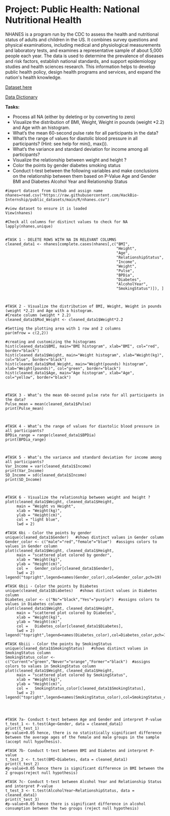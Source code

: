 # Project: Public Health: National Nutritional Health

 NHANES is a program run by the CDC to assess the health and nutritional status of adults and children in the US. It combines survey questions and physical examinations, 
 including medical and physiological measurements and laboratory tests, and examines a representative sample of about 5,000 people each year. The data is used to determine 
 the prevalence of diseases and risk factors, establish national standards, and support epidemiology studies and health sciences research. This information helps to develop 
 public health policy, design health programs and services, and expand the nation's health knowledge.

[Dataset here](https://raw.githubusercontent.com/HackBio-Internship/public_datasets/main/R/nhanes.csv)

[Data Dictionary](https://github.com/HackBio-Internship/public_datasets/blob/main/R/nhanes_dd.csv)

**Tasks:**

* Process all NA (either by deleting or by converting to zero)
* Visualize the distribution of BMI, Weight, Weight in pounds (weight *2.2) and Age with an histogram.
* What’s the mean 60-second pulse rate for all participants in the data?
* What’s the range of values for diastolic blood pressure in all participants? (Hint: see help for min(), max()).
* What’s the variance and standard deviation for income among all participants?
* Visualize the relationship between weight and height ?
* Color the points by
     gender
     diabetes
     smoking status
* Conduct t-test between the following variables and make conclusions on the relationship between them based on P-Value
     Age and Gender
     BMI and Diabetes
     Alcohol Year and Relationship Status


```
#import dataset from Github and assign name
nhanes=read.csv("https://raw.githubusercontent.com/HackBio-Internship/public_datasets/main/R/nhanes.csv")

#view dataset to ensure it is loaded
View(nhanes)

#Check all columns for distinct values to check for NA
lapply(nhanes,unique)


#TASK 1 - DELETE ROWS WITH NA IN RELEVANT COLUMNS
cleaned_data1 <- nhanes[complete.cases(nhanes[,c("BMI",
                                                 "Height",
                                                 "Age",
                                                 "RelationshipStatus",
                                                 "Income",
                                                 "Weight",
                                                 "Pulse",
                                                 "BPDia",
                                                 "Diabetes",
                                                 "AlcoholYear",
                                                 "SmokingStatus")]), ]



#TASK 2 - Visualize the distribution of BMI, Weight, Weight in pounds (weight *2.2) and Age with a histogram.
#Create column (weight * 2.2)
cleaned_data1$Mod_Weight <- cleaned_data1$Weight*2.2

#Setting the plotting area with 1 row and 2 columns
par(mfrow = c(2,2)) 

#creating and customizing the histograms
hist(cleaned_data1$BMI, main="BMI histogram", xlab="BMI", col="red", border="black")
hist(cleaned_data1$Weight, main="Weight histogram", xlab="Weight(kg)", col="blue", border="black")
hist(cleaned_data1$Mod_Weight, main="Weight(pounds) histogram", xlab="Weight(pounds)", col="green", border="black")
hist(cleaned_data1$Age, main="Age histogram", xlab="Age", col="yellow", border="black")



#TASK 3 - What’s the mean 60-second pulse rate for all participants in the data?
Pulse_mean = mean(cleaned_data1$Pulse)
print(Pulse_mean)



#TASK 4 - What’s the range of values for diastolic blood pressure in all participants?
BPDia_range = range(cleaned_data1$BPDia)
print(BPDia_range)



#TASK 5 - What’s the variance and standard deviation for income among all participants?
Var_Income = var(cleaned_data1$Income)
print(Var_Income)
SD_Income = sd(cleaned_data1$Income)
print(SD_Income)



#TASK 6 - Visualize the relationship between weight and height ?
plot(cleaned_data1$Weight, cleaned_data1$Height, 
     main = "Weight vs Height",
     xlab = "Weight(kg)",
     ylab = "Height(cm)",
     col = "light blue",
     lwd = 2)

#TASK 6bi - Color the points by gender
unique(cleaned_data1$Gender)   #shows distinct values in Gender column
Gender_color <- c("male"="red","female"="blue")  #assigns colors to values in Gender column
plot(cleaned_data1$Weight, cleaned_data1$Height, 
     main = "scattered plot colored by gender",
     xlab = "Weight(kg)",
     ylab = "Height(cm)",
     col =   Gender_color[cleaned_data1$Gender],
     lwd = 2)
legend("topright",legend=names(Gender_color),col=Gender_color,pch=19)

#TASK 6bii - Color the points by Diabetes
unique(cleaned_data1$Diabetes)   #shows distinct values in Diabetes column
Diabetes_color <- c("No"="black","Yes"="purple")  #assigns colors to values in Diabetes column
plot(cleaned_data1$Weight, cleaned_data1$Height, 
     main = "scattered plot colored by Diabetes",
     xlab = "Weight(kg)",
     ylab = "Height(cm)",
     col =   Diabetes_color[cleaned_data1$Diabetes],
     lwd = 2)
legend("topright",legend=names(Diabetes_color),col=Diabetes_color,pch=19)

#TASK 6biii - Color the points by SmokingStatus
unique(cleaned_data1$SmokingStatus)   #shows distinct values in SmokingStatus column
SmokingStatus_color <- c("Current"="green","Never"="orange","Former"="black")  #assigns colors to values in SmokingStatus column
plot(cleaned_data1$Weight, cleaned_data1$Height, 
     main = "scattered plot colored by SmokingStatus",
     xlab = "Weight(kg)",
     ylab = "Height(cm)",
     col =   SmokingStatus_color[cleaned_data1$SmokingStatus],
     lwd = 2)
legend("topright",legend=names(SmokingStatus_color),col=SmokingStatus_color,pch=19)




#TASK 7a- Conduct t-test between Age and Gender and interpret P-value
t_test_1 <- t.test(Age~Gender, data = cleaned_data1)
print(t_test_1)
#p-value>0.05 hence, there is no statistically significant difference between the average ages of the female and male groups in the sample (accept null hypothesis).

#TASK 7b- Conduct t-test between BMI and Diabetes and interpret P-value
t_test_2 <- t.test(BMI~Diabetes, data = cleaned_data1)
print(t_test_2)
#p-value<0.05 hence there is significant difference in BMI between the 2 groups(reject null hypothesis)

#TASK 7c- Conduct t-test between Alcohol Year and Relationship Status and interpret P-value
t_test_3 <- t.test(AlcoholYear~RelationshipStatus, data = cleaned_data1)
print(t_test_3)
#p-value<0.05 hence there is significant difference in alcohol consumption between the two groups (reject null hypothesis)
```
